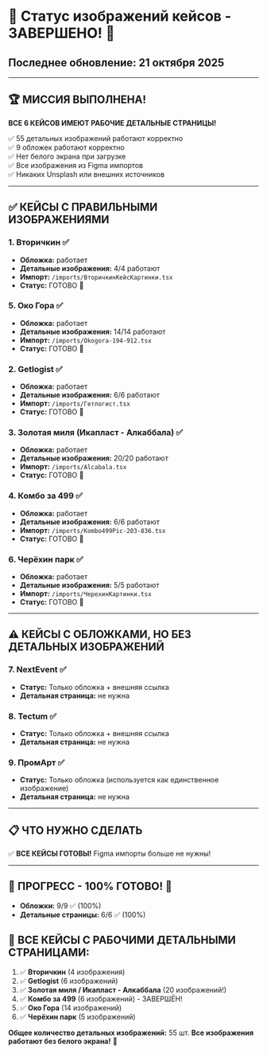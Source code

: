 # 🎉 Статус изображений кейсов - ЗАВЕРШЕНО! 🎉

## Последнее обновление: 21 октября 2025

---

## 🏆 МИССИЯ ВЫПОЛНЕНА!

**ВСЕ 6 КЕЙСОВ ИМЕЮТ РАБОЧИЕ ДЕТАЛЬНЫЕ СТРАНИЦЫ!**

✅ 55 детальных изображений работают корректно  
✅ 9 обложек работают корректно  
✅ Нет белого экрана при загрузке  
✅ Все изображения из Figma импортов  
✅ Никаких Unsplash или внешних источников  

---

## ✅ КЕЙСЫ С ПРАВИЛЬНЫМИ ИЗОБРАЖЕНИЯМИ

### 1. Вторичкин ✅
- **Обложка:** работает
- **Детальные изображения:** 4/4 работают
- **Импорт:** `/imports/ВторичкинКейсКартинки.tsx`
- **Статус:** ГОТОВО 🎉

### 5. Око Гора ✅
- **Обложка:** работает
- **Детальные изображения:** 14/14 работают
- **Импорт:** `/imports/Okogora-194-912.tsx`
- **Статус:** ГОТОВО 🎉

### 2. Getlogist ✅
- **Обложка:** работает
- **Детальные изображения:** 6/6 работают
- **Импорт:** `/imports/Гетлогист.tsx`
- **Статус:** ГОТОВО 🎉

### 3. Золотая миля (Икапласт - Алкаббала) ✅
- **Обложка:** работает
- **Детальные изображения:** 20/20 работают
- **Импорт:** `/imports/Alcabala.tsx`
- **Статус:** ГОТОВО 🎉

### 4. Комбо за 499 ✅
- **Обложка:** работает
- **Детальные изображения:** 6/6 работают
- **Импорт:** `/imports/Kombo499Pic-203-836.tsx`
- **Статус:** ГОТОВО 🎉

### 6. Черёхин парк ✅
- **Обложка:** работает
- **Детальные изображения:** 5/5 работают
- **Импорт:** `/imports/ЧерехинКартинки.tsx`
- **Статус:** ГОТОВО 🎉

---

## ⚠️ КЕЙСЫ С ОБЛОЖКАМИ, НО БЕЗ ДЕТАЛЬНЫХ ИЗОБРАЖЕНИЙ









### 7. NextEvent ✅
- **Статус:** Только обложка + внешняя ссылка
- **Детальная страница:** не нужна

### 8. Tectum ✅
- **Статус:** Только обложка + внешняя ссылка
- **Детальная страница:** не нужна

### 9. ПромАрт ✅
- **Статус:** Только обложка (используется как единственное изображение)
- **Детальная страница:** не нужна

---

## 📋 ЧТО НУЖНО СДЕЛАТЬ

✅ **ВСЕ КЕЙСЫ ГОТОВЫ!** Figma импорты больше не нужны!

---

## 🎯 ПРОГРЕСС - 100% ГОТОВО! 🎉

- **Обложки:** 9/9 ✅ (100%)
- **Детальные страницы:** 6/6 ✅ (100%)

## 🎊 ВСЕ КЕЙСЫ С РАБОЧИМИ ДЕТАЛЬНЫМИ СТРАНИЦАМИ:

1. ✅ **Вторичкин** (4 изображения)
2. ✅ **Getlogist** (6 изображений)
3. ✅ **Золотая миля / Икапласт - Алкаббала** (20 изображений!)
4. ✅ **Комбо за 499** (6 изображений) - ЗАВЕРШЁН!
5. ✅ **Око Гора** (14 изображений)
6. ✅ **Черёхин парк** (5 изображений)

**Общее количество детальных изображений:** 55 шт.
**Все изображения работают без белого экрана!** 🚀
